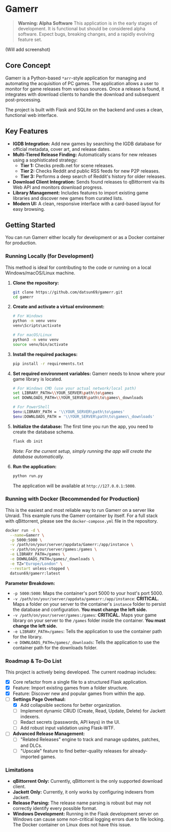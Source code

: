 # Gamerr

> **Warning: Alpha Software**
> This application is in the early stages of development. It is functional but should be considered alpha software. Expect bugs, breaking changes, and a rapidly evolving feature set.

(Will add screenshot)

## Core Concept

Gamerr is a Python-based `*arr`-style application for managing and automating the acquisition of PC games. The application allows a user to monitor for game releases from various sources. Once a release is found, it integrates with download clients to handle the download and subsequent post-processing.

The project is built with Flask and SQLite on the backend and uses a clean, functional web interface.

## Key Features

*   **IGDB Integration:** Add new games by searching the IGDB database for official metadata, cover art, and release dates.
*   **Multi-Tiered Release Finding:** Automatically scans for new releases using a sophisticated strategy:
    *   **Tier 1:** Checks predb.net for scene releases.
    *   **Tier 2:** Checks Reddit and public RSS feeds for new P2P releases.
    *   **Tier 3:** Performs a deep search of Reddit's history for older releases.
*   **Download Client Integration:** Sends found releases to qBittorrent via its Web API and monitors download progress.
*   **Library Management:** Includes features to import existing game libraries and discover new games from curated lists.
*   **Modern UI:** A clean, responsive interface with a card-based layout for easy browsing.

## Getting Started

You can run Gamerr either locally for development or as a Docker container for production.

### Running Locally (for Development)

This method is ideal for contributing to the code or running on a local Windows/macOS/Linux machine.

1.  **Clone the repository:**
    ```bash
    git clone https://github.com/datsun69/gamerr.git
    cd gamerr
    ```

2.  **Create and activate a virtual environment:**
    ```bash
    # For Windows
    python -m venv venv
    venv\Scripts\activate

    # For macOS/Linux
    python3 -m venv venv
    source venv/bin/activate
    ```

3.  **Install the required packages:**
    ```bash
    pip install -r requirements.txt
    ```

4.  **Set required environment variables:**
    Gamerr needs to know where your game library is located.
    ```bash
    # For Windows CMD (use your actual network/local path)
    set LIBRARY_PATH=\\YOUR_SERVER\path\to\games
    set DOWNLOADS_PATH=\\YOUR_SERVER\path\to\games\_downloads

    # For PowerShell
    $env:LIBRARY_PATH = '\\YOUR_SERVER\path\to\games'
    $env:DOWNLOADS_PATH = '\\YOUR_SERVER\path\to\games\_downloads'
    ```

5.  **Initialize the database:**
    The first time you run the app, you need to create the database schema.
    ```bash
    flask db init
    ```
    *Note: For the current setup, simply running the app will create the database automatically.*

6.  **Run the application:**
    ```bash
    python run.py
    ```
    The application will be available at `http://127.0.0.1:5000`.

### Running with Docker (Recommended for Production)

This is the easiest and most reliable way to run Gamerr on a server like Unraid. This example runs the Gamerr container by itself. For a full stack with qBittorrent, please see the `docker-compose.yml` file in the repository.

```bash
docker run -d \
  --name=Gamerr \
  -p 5000:5000 \
  -v /path/on/your/server/appdata/Gamerr:/app/instance \
  -v /path/on/your/server/games:/games \
  -e LIBRARY_PATH=/games \
  -e DOWNLOADS_PATH=/games/_downloads \
  -e TZ="Europe/London" \
  --restart unless-stopped \
  datsun69/gamerr:latest
```

**Parameter Breakdown:**
*   `-p 5000:5000`: Maps the container's port 5000 to your host's port 5000.
*   `-v /path/on/your/server/appdata/gamearr:/app/instance`: **CRITICAL.** Maps a folder on your server to the container's `instance` folder to persist the database and configuration. **You must change the left side.**
*   `-v /path/on/your/server/games:/games`: **CRITICAL.** Maps your game library on your server to the `/games` folder inside the container. **You must change the left side.**
*   `-e LIBRARY_PATH=/games`: Tells the application to use the container path for the library.
*   `-e DOWNLOADS_PATH=/games/_downloads`: Tells the application to use the container path for the downloads folder.

### Roadmap & To-Do List

This project is actively being developed. The current roadmap includes:

-   [x] Core refactor from a single file to a structured Flask application.
-   [x] Feature: Import existing games from a folder structure.
-   [x] Feature: Discover new and popular games from within the app.
-   [ ] **Settings Page Overhaul:**
    -   [x] Add collapsible sections for better organization.
    -   [ ] Implement dynamic CRUD (Create, Read, Update, Delete) for Jackett indexers.
    -   [ ] Redact secrets (passwords, API keys) in the UI.
    -   [ ] Add robust input validation using Flask-WTF.
-   [ ] **Advanced Release Management:**
    -   [ ] "Related Releases" engine to track and manage updates, patches, and DLCs.
    -   [ ] "Upscale" feature to find better-quality releases for already-imported games.

### Limitations

*   **qBittorrent Only:** Currently, qBittorrent is the only supported download client.
*   **Jackett Only:** Currently, it only works by configuring indexers from Jackett.
*   **Release Parsing:** The release name parsing is robust but may not correctly identify every possible format.
*   **Windows Development:** Running in the Flask development server on Windows can cause some non-critical logging errors due to file locking. The Docker container on Linux does not have this issue.
